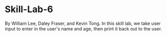 # Skill-Lab-6
By William Lee, Daley Fraser, and Kevin Tong.
In this skill lab, we take user input to enter in the user's name and age, then print it back out to the user.
